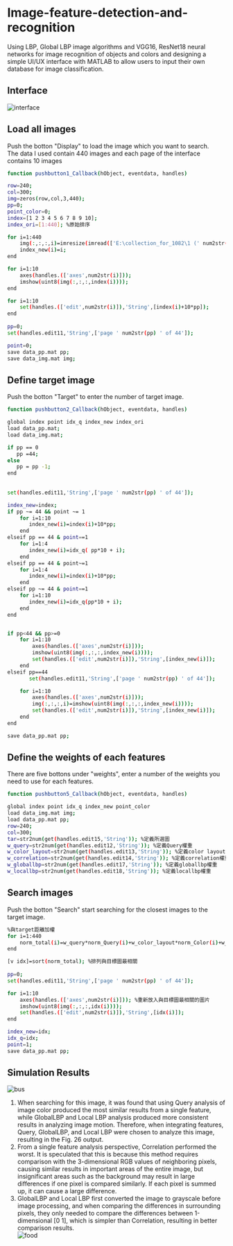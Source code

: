 # Image-feature-detection-and-recognition
Using LBP, Global LBP image algorithms and VGG16, ResNet18 neural networks for image recognition of objects and colors and designing a simple UI/UX interface with MATLAB to allow users to input their own database for image classification.  
## Interface 
![interface](https://github.com/hsieh672/Image-feature-detection-and-recognition/blob/main/imag/interface.png)  
## Load all images 
Push the botton "Display" to load the image which you want to search.  
The data I used contain 440 images and each page of the interface contains 10 images
```sh
function pushbutton1_Callback(hObject, eventdata, handles)

row=240;
col=300;
img=zeros(row,col,3,440);
pp=0;
point_color=0;
index=[1 2 3 4 5 6 7 8 9 10];
index_ori=[1:440]; %原始排序

for i=1:440
    img(:,:,:,i)=imresize(imread(['E:\collection_for_1082\1 (' num2str(i) ').jpg']),[row col]);
    index_new(i)=i;
end

for i=1:10
    axes(handles.(['axes',num2str(i)]));
    imshow(uint8(img(:,:,:,index(i))));
end

for i=1:10
    set(handles.(['edit',num2str(i)]),'String',[index(i)+10*pp]);
end
  
pp=0;
set(handles.edit11,'String',['page ' num2str(pp) ' of 44']);

point=0;
save data_pp.mat pp;
save data_img.mat img;
```
## Define target image
Push the botton "Target" to enter the number of target image.  
```sh
function pushbutton2_Callback(hObject, eventdata, handles)

global index point idx_q index_new index_ori
load data_pp.mat;
load data_img.mat;

if pp == 0
   pp =44;
else
   pp = pp -1;
end
 
                  
set(handles.edit11,'String',['page ' num2str(pp) ' of 44']);

index_new=index;
if pp ~= 44 && point ~= 1
    for i=1:10
       index_new(i)=index(i)+10*pp;
    end   
elseif pp == 44 & point==1
    for i=1:4
       index_new(i)=idx_q( pp*10 + i);
    end
elseif pp == 44 & point~=1
    for i=1:4
       index_new(i)=index(i)+10*pp;
    end
elseif pp ~= 44 & point==1
    for i=1:10
       index_new(i)=idx_q(pp*10 + i);
    end
end


if pp<44 && pp>=0 
    for i=1:10
        axes(handles.(['axes',num2str(i)]));
        imshow(uint8(img(:,:,:,index_new(i))));
        set(handles.(['edit',num2str(i)]),'String',[index_new(i)]);
    end       
elseif pp==44
       set(handles.edit11,'String',['page ' num2str(pp) ' of 44']);

    for i=1:10
        axes(handles.(['axes',num2str(i)]));
        img(:,:,:,i)=imshow(uint8(img(:,:,:,index_new(i))));
        set(handles.(['edit',num2str(i)]),'String',[index_new(i)]);
    end
end

save data_pp.mat pp;
```
## Define the weights of each features
There are five bottons under "weights", enter a number of the weights you need to use for each features.  
```sh
function pushbutton5_Callback(hObject, eventdata, handles)

global index point idx_q index_new point_color
load data_img.mat img;
load data_pp.mat pp;
row=240;
col=300;
tar=str2num(get(handles.edit15,'String')); %定義所選圖
w_query=str2num(get(handles.edit12,'String')); %定義Query權重
w_color_layout=str2num(get(handles.edit13,'String')); %定義color layout權重
w_correlation=str2num(get(handles.edit14,'String')); %定義correlation權重
w_globallbp=str2num(get(handles.edit17,'String')); %定義globallbp權重
w_locallbp=str2num(get(handles.edit18,'String')); %定義locallbp權重
```
## Search images
Push the botton "Search" start searching for the closest images to the target image.  
```sh
%與target距離加權
for i=1:440
    norm_total(i)=w_query*norm_Query(i)+w_color_layout*norm_Color(i)+w_correlation*norm_Correlation(i)+w_globallbp*norm_Global(i)+w_locallbp*norm_Local(i);
end

[v idx]=sort(norm_total); %排列與目標圖最相關
    
pp=0;
set(handles.edit11,'String',['page ' num2str(pp) ' of 44']);

for i=1:10
    axes(handles.(['axes',num2str(i)])); %重新放入與目標圖最相關的圖片
    imshow(uint8(img(:,:,:,idx(i))));
    set(handles.(['edit',num2str(i)]),'String',[idx(i)]);   
end

index_new=idx;
idx_q=idx;
point=1;
save data_pp.mat pp;
```
## Simulation Results
![bus](https://github.com/hsieh672/Image-feature-detection-and-recognition/blob/main/imag/bus.png)  
1. When searching for this image, it was found that using Query analysis of image color produced the most similar results from a single feature, while GlobalLBP and Local LBP analysis produced more consistent results in analyzing image motion. Therefore, when integrating features, Query, GlobalLBP, and Local LBP were chosen to analyze this image, resulting in the Fig. 26 output.  
2. From a single feature analysis perspective, Correlation performed the worst. It is speculated that this is because this method requires comparison with the 3-dimensional RGB values of neighboring pixels, causing similar results in important areas of the entire image, but insignificant areas such as the background may result in large differences if one pixel is compared similarly. If each pixel is summed up, it can cause a large difference.  
3. GlobalLBP and Local LBP first converted the image to grayscale before image processing, and when comparing the differences in surrounding pixels, they only needed to compare the differences between 1-dimensional [0 1], which is simpler than Correlation, resulting in better comparison results.  
![food](https://github.com/hsieh672/Image-feature-detection-and-recognition/blob/main/imag/food.png)  
